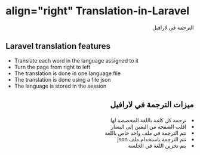 # align="right" Translation-in-Laravel 
<p align="right"> الترجمة في لارافيل </p>

## Laravel translation features
- Translate each word in the language assigned to it
- Turn the page from right to left
- The translation is done in one language file
- The translation is done using a file json
- The language is stored in the session


## <p align="right"> ميزات الترجمة في لارافيل   </p>
<li dir="rtl" align="right"> ترجمة كل كلمة باللغة المخصصة لها </li>
<li dir="rtl" align="right"> اقلب الصفحة من اليمين إلى اليسار </li>
<li dir="rtl" align="right"> تتم الترجمة في ملف واحد خاص باللغة </li>
<li dir="rtl" align="right"> تتم الترجمة باستخدام ملف json </li>
<li dir="rtl" align="right"> يتم تخزين اللغة في الجلسة </li>
<!-- <p align="right"> right </p> -->
<!-- <p align="center"> right </p> -->

